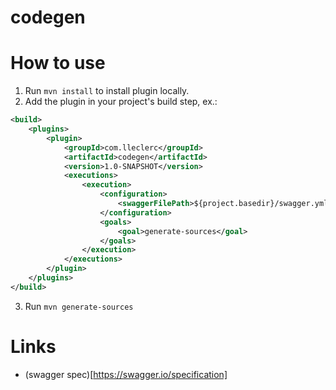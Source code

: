# codegen

# How to use
1. Run `mvn install` to install plugin locally.
2. Add the plugin in your project's build step, ex.:
```xml
<build>
    <plugins>
        <plugin>
            <groupId>com.lleclerc</groupId>
            <artifactId>codegen</artifactId>
            <version>1.0-SNAPSHOT</version>
            <executions>
                <execution>
                    <configuration>
                        <swaggerFilePath>${project.basedir}/swagger.yml</swaggerFilePath>
                    </configuration>
                    <goals>
                        <goal>generate-sources</goal>
                    </goals>
                </execution>
            </executions>
        </plugin>
    </plugins>
</build>
```
3. Run `mvn generate-sources` 


# Links
* (swagger spec)[https://swagger.io/specification]